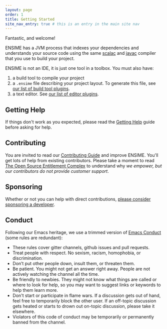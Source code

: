 ```yaml
---
layout: page
order: 1
title: Getting Started
site_nav_entry: true # this is an entry in the main site nav
---
```


Fantastic, and welcome!

ENSIME has a JVM process that indexes your dependencies and understands your source code using the same [scalac](http://www.scala-lang.org/files/archive/nightly/docs/compiler/index.html#scala.tools.nsc.interactive.package) and [javac](https://docs.oracle.com/javase/8/docs/jdk/api/javac/tree/) compiler that you use to build your project.

ENSIME is not an IDE, it is just one tool in a toolbox. You must also have:

1. a build tool to compile your project
2. a `.ensime` file describing your project layout. To generate this file, see [our list of build tool plugins](/build_tools/).
2. a text editor. See [our list of editor plugins](/editors/).

## Getting Help

If things don't work as you expected, please read the [Getting Help](/getting_help) guide before asking for help.

## Contributing

You are invited to read our [Contributing Guide](/contributing) and improve ENSIME. You'll get lots of help from existing contributors. Please take a moment to read [The Open Source Entitlement Complex](https://medium.com/@fommil/the-open-source-entitlement-complex-bcb718e2326d#.tvgf7fn0v) to understand why *we empower, but our contributors do not provide customer support*.

## Sponsoring

Whether or not you can help with direct contributions, [please consider sponsoring a developer](/sponsor).

## Conduct

Following our Emacs heritage, we use a trimmed version of [Emacs Conduct](https://www.emacswiki.org/emacs/EmacsChannel#toc3) (some rules are redundant):

- These rules cover gitter channels, github issues and pull requests.
- Treat people with respect. No sexism, racism, homophobia, or discrimination.
- Don’t put other people down, insult them, or threaten them.
- Be patient. You might not get an answer right away. People are not actively watching the channel all the time.
- Be friendly to newbies. They might not know what things are called or where to look for help, so you may want to suggest links or keywords to help them learn more.
- Don't start or participate in flame wars. If a discussion gets out of hand, feel free to temporarily block the other user. If an off-topic discussion gets heated or starts to drown out on-topic discussion, please take it elsewhere.
- Violators of this code of conduct may be temporarily or permanently banned from the channel.
